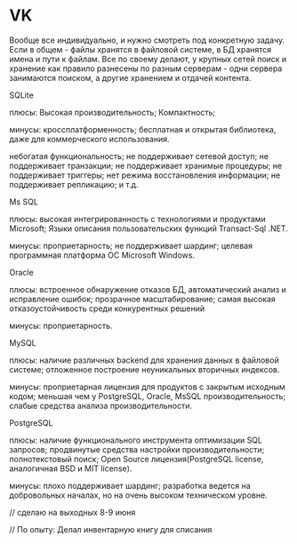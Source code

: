 # VK

Вообще все индивидуально, и нужно смотреть под конкретную задачу.
Если в общем - файлы хранятся в файловой системе, в БД хранятся имена и пути к файлам.
Все по своему делают, у крупных сетей поиск и хранение как правило разнесены по разным серверам - одни сервера занимаются поиском, а другие хранением и отдачей контента.


SQLite

плюсы:
Высокая производительность;
Компактность;

минусы:
кроссплатформенность;
бесплатная и открытая библиотека, даже для коммерческого
использования.

небогатая функциональность;
не поддерживает сетевой доступ;
не поддерживает транзакции;
не поддерживает хранимые процедуры;
не поддерживает триггеры;
нет режима восстановления информации;
не поддерживает репликацию;
и т.д.


Ms SQL

плюсы:
высокая интегрированность с технологиями и продуктами
Microsoft;
Языки описания пользовательских функций Transact-Sql
.NET.

минусы:
проприетарность;
не поддерживает шардинг;
целевая программная платформа ОС Microsoft Windows.

Oracle

плюсы:
встроенное обнаружение отказов БД, автоматический анализ и
исправление ошибок;
прозрачное масштабирование;
самая высокая отказоустойчивость среди конкурентных решений

минусы:
проприетарность.


MySQL

плюсы:
наличие различных backend для хранения данных в файловой
системе;
отложенное построение неуникальных вторичных индексов.

минусы:
проприетарная лицензия для продуктов с закрытым исходным
кодом;
меньшая чем у PostgreSQL, Oracle, MsSQL производительность;
слабые средства анализа производительности.


PostgreSQL

плюсы:
наличие функционального инструмента оптимизации SQL запросов;
продвинутые средства настройки производительности;
полнотекстовый поиск;
Open Source лицензия(PostgreSQL license, аналогичная BSD и MIT license).

минусы:
плохо поддерживает шардинг;
разработка ведется на добровольных началах, но на очень
высоком техническом уровне.



// сделаю  на выходных 8-9 июня


// По опыту: Делал инвентарную книгу для списания
